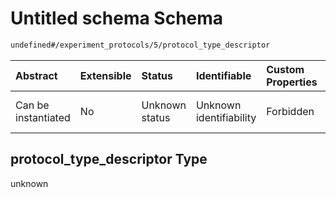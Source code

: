 # Untitled schema Schema

```txt
undefined#/experiment_protocols/5/protocol_type_descriptor
```



| Abstract            | Extensible | Status         | Identifiable            | Custom Properties | Additional Properties | Access Restrictions | Defined In                                                                                                    |
| :------------------ | :--------- | :------------- | :---------------------- | :---------------- | :-------------------- | :------------------ | :------------------------------------------------------------------------------------------------------------ |
| Can be instantiated | No         | Unknown status | Unknown identifiability | Forbidden         | Allowed               | none                | [experiment-valid-1.json\*](../../../schemas/validation_tests/experiment-valid-1.json "open original schema") |

## protocol\_type\_descriptor Type

unknown
